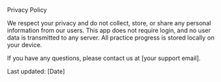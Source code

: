 Privacy Policy

We respect your privacy and do not collect, store, or share any personal information from our users. This app does not require login, and no user data is transmitted to any server. All practice progress is stored locally on your device.

If you have any questions, please contact us at [your support email].

Last updated: [Date]
